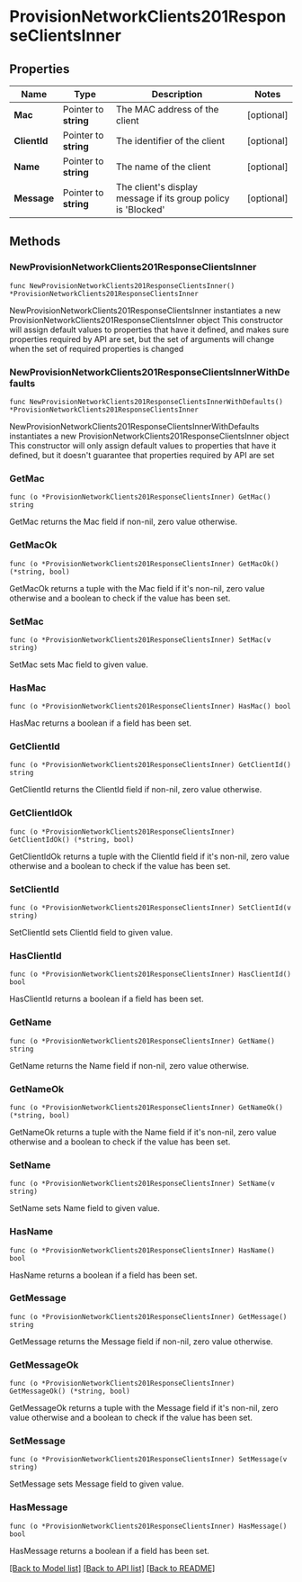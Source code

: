 # ProvisionNetworkClients201ResponseClientsInner

## Properties

Name | Type | Description | Notes
------------ | ------------- | ------------- | -------------
**Mac** | Pointer to **string** | The MAC address of the client | [optional] 
**ClientId** | Pointer to **string** | The identifier of the client | [optional] 
**Name** | Pointer to **string** | The name of the client | [optional] 
**Message** | Pointer to **string** | The client&#39;s display message if its group policy is &#39;Blocked&#39; | [optional] 

## Methods

### NewProvisionNetworkClients201ResponseClientsInner

`func NewProvisionNetworkClients201ResponseClientsInner() *ProvisionNetworkClients201ResponseClientsInner`

NewProvisionNetworkClients201ResponseClientsInner instantiates a new ProvisionNetworkClients201ResponseClientsInner object
This constructor will assign default values to properties that have it defined,
and makes sure properties required by API are set, but the set of arguments
will change when the set of required properties is changed

### NewProvisionNetworkClients201ResponseClientsInnerWithDefaults

`func NewProvisionNetworkClients201ResponseClientsInnerWithDefaults() *ProvisionNetworkClients201ResponseClientsInner`

NewProvisionNetworkClients201ResponseClientsInnerWithDefaults instantiates a new ProvisionNetworkClients201ResponseClientsInner object
This constructor will only assign default values to properties that have it defined,
but it doesn't guarantee that properties required by API are set

### GetMac

`func (o *ProvisionNetworkClients201ResponseClientsInner) GetMac() string`

GetMac returns the Mac field if non-nil, zero value otherwise.

### GetMacOk

`func (o *ProvisionNetworkClients201ResponseClientsInner) GetMacOk() (*string, bool)`

GetMacOk returns a tuple with the Mac field if it's non-nil, zero value otherwise
and a boolean to check if the value has been set.

### SetMac

`func (o *ProvisionNetworkClients201ResponseClientsInner) SetMac(v string)`

SetMac sets Mac field to given value.

### HasMac

`func (o *ProvisionNetworkClients201ResponseClientsInner) HasMac() bool`

HasMac returns a boolean if a field has been set.

### GetClientId

`func (o *ProvisionNetworkClients201ResponseClientsInner) GetClientId() string`

GetClientId returns the ClientId field if non-nil, zero value otherwise.

### GetClientIdOk

`func (o *ProvisionNetworkClients201ResponseClientsInner) GetClientIdOk() (*string, bool)`

GetClientIdOk returns a tuple with the ClientId field if it's non-nil, zero value otherwise
and a boolean to check if the value has been set.

### SetClientId

`func (o *ProvisionNetworkClients201ResponseClientsInner) SetClientId(v string)`

SetClientId sets ClientId field to given value.

### HasClientId

`func (o *ProvisionNetworkClients201ResponseClientsInner) HasClientId() bool`

HasClientId returns a boolean if a field has been set.

### GetName

`func (o *ProvisionNetworkClients201ResponseClientsInner) GetName() string`

GetName returns the Name field if non-nil, zero value otherwise.

### GetNameOk

`func (o *ProvisionNetworkClients201ResponseClientsInner) GetNameOk() (*string, bool)`

GetNameOk returns a tuple with the Name field if it's non-nil, zero value otherwise
and a boolean to check if the value has been set.

### SetName

`func (o *ProvisionNetworkClients201ResponseClientsInner) SetName(v string)`

SetName sets Name field to given value.

### HasName

`func (o *ProvisionNetworkClients201ResponseClientsInner) HasName() bool`

HasName returns a boolean if a field has been set.

### GetMessage

`func (o *ProvisionNetworkClients201ResponseClientsInner) GetMessage() string`

GetMessage returns the Message field if non-nil, zero value otherwise.

### GetMessageOk

`func (o *ProvisionNetworkClients201ResponseClientsInner) GetMessageOk() (*string, bool)`

GetMessageOk returns a tuple with the Message field if it's non-nil, zero value otherwise
and a boolean to check if the value has been set.

### SetMessage

`func (o *ProvisionNetworkClients201ResponseClientsInner) SetMessage(v string)`

SetMessage sets Message field to given value.

### HasMessage

`func (o *ProvisionNetworkClients201ResponseClientsInner) HasMessage() bool`

HasMessage returns a boolean if a field has been set.


[[Back to Model list]](../README.md#documentation-for-models) [[Back to API list]](../README.md#documentation-for-api-endpoints) [[Back to README]](../README.md)



